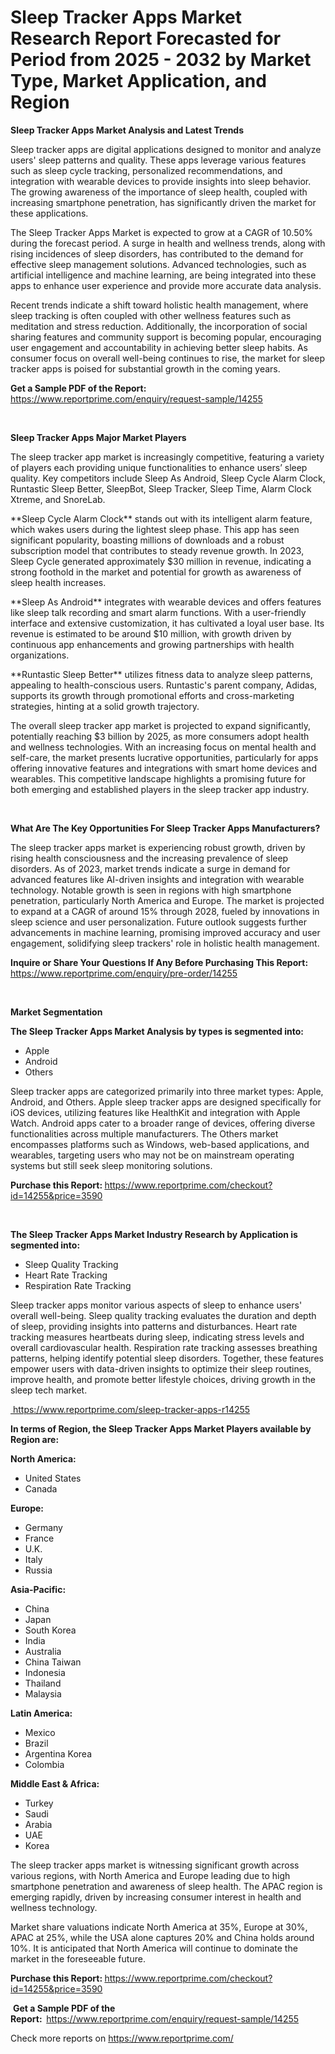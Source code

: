 <p><h1>Sleep Tracker Apps Market Research Report Forecasted for Period from 2025 -  2032 by Market Type, Market Application, and Region</h1></p><p><strong>Sleep Tracker Apps Market Analysis and Latest Trends</strong></p>
<p><p>Sleep tracker apps are digital applications designed to monitor and analyze users' sleep patterns and quality. These apps leverage various features such as sleep cycle tracking, personalized recommendations, and integration with wearable devices to provide insights into sleep behavior. The growing awareness of the importance of sleep health, coupled with increasing smartphone penetration, has significantly driven the market for these applications.</p><p>The Sleep Tracker Apps Market is expected to grow at a CAGR of 10.50% during the forecast period. A surge in health and wellness trends, along with rising incidences of sleep disorders, has contributed to the demand for effective sleep management solutions. Advanced technologies, such as artificial intelligence and machine learning, are being integrated into these apps to enhance user experience and provide more accurate data analysis.</p><p>Recent trends indicate a shift toward holistic health management, where sleep tracking is often coupled with other wellness features such as meditation and stress reduction. Additionally, the incorporation of social sharing features and community support is becoming popular, encouraging user engagement and accountability in achieving better sleep habits. As consumer focus on overall well-being continues to rise, the market for sleep tracker apps is poised for substantial growth in the coming years.</p></p>
<p><strong>Get a Sample PDF of the Report:&nbsp;</strong> <a href="https://www.reportprime.com/enquiry/request-sample/14255?utm_campaign=2957&utm_medium=2&utm_source=Github&utm_content=ia&utm_term=20032025&utm_id=sleep-tracker-apps">https://www.reportprime.com/enquiry/request-sample/14255</a></p>
<p>&nbsp;</p>
<p><strong>Sleep Tracker Apps Major Market Players</strong></p>
<p><p>The sleep tracker app market is increasingly competitive, featuring a variety of players each providing unique functionalities to enhance users’ sleep quality. Key competitors include Sleep As Android, Sleep Cycle Alarm Clock, Runtastic Sleep Better, SleepBot, Sleep Tracker, Sleep Time, Alarm Clock Xtreme, and SnoreLab.</p><p>**Sleep Cycle Alarm Clock** stands out with its intelligent alarm feature, which wakes users during the lightest sleep phase. This app has seen significant popularity, boasting millions of downloads and a robust subscription model that contributes to steady revenue growth. In 2023, Sleep Cycle generated approximately $30 million in revenue, indicating a strong foothold in the market and potential for growth as awareness of sleep health increases.</p><p>**Sleep As Android** integrates with wearable devices and offers features like sleep talk recording and smart alarm functions. With a user-friendly interface and extensive customization, it has cultivated a loyal user base. Its revenue is estimated to be around $10 million, with growth driven by continuous app enhancements and growing partnerships with health organizations.</p><p>**Runtastic Sleep Better** utilizes fitness data to analyze sleep patterns, appealing to health-conscious users. Runtastic's parent company, Adidas, supports its growth through promotional efforts and cross-marketing strategies, hinting at a solid growth trajectory.</p><p>The overall sleep tracker app market is projected to expand significantly, potentially reaching $3 billion by 2025, as more consumers adopt health and wellness technologies. With an increasing focus on mental health and self-care, the market presents lucrative opportunities, particularly for apps offering innovative features and integrations with smart home devices and wearables. This competitive landscape highlights a promising future for both emerging and established players in the sleep tracker app industry.</p></p>
<p>&nbsp;</p>
<p><strong>What Are The Key Opportunities For Sleep Tracker Apps Manufacturers?</strong></p>
<p><p>The sleep tracker apps market is experiencing robust growth, driven by rising health consciousness and the increasing prevalence of sleep disorders. As of 2023, market trends indicate a surge in demand for advanced features like AI-driven insights and integration with wearable technology. Notable growth is seen in regions with high smartphone penetration, particularly North America and Europe. The market is projected to expand at a CAGR of around 15% through 2028, fueled by innovations in sleep science and user personalization. Future outlook suggests further advancements in machine learning, promising improved accuracy and user engagement, solidifying sleep trackers' role in holistic health management.</p></p>
<p><strong>Inquire or Share Your Questions If Any Before Purchasing This Report:</strong> <a href="https://www.reportprime.com/enquiry/pre-order/14255?utm_campaign=2957&utm_medium=2&utm_source=Github&utm_content=ia&utm_term=20032025&utm_id=sleep-tracker-apps">https://www.reportprime.com/enquiry/pre-order/14255</a></p>
<p>&nbsp;</p>
<p><strong>Market Segmentation</strong></p>
<p><strong>The Sleep Tracker Apps Market Analysis by types is segmented into:</strong></p>
<p><ul><li>Apple</li><li>Android</li><li>Others</li></ul></p>
<p><p>Sleep tracker apps are categorized primarily into three market types: Apple, Android, and Others. Apple sleep tracker apps are designed specifically for iOS devices, utilizing features like HealthKit and integration with Apple Watch. Android apps cater to a broader range of devices, offering diverse functionalities across multiple manufacturers. The Others market encompasses platforms such as Windows, web-based applications, and wearables, targeting users who may not be on mainstream operating systems but still seek sleep monitoring solutions.</p></p>
<p><strong>Purchase this Report:&nbsp;</strong><a href="https://www.reportprime.com/checkout?id=14255&price=3590&utm_campaign=2957&utm_medium=2&utm_source=Github&utm_content=ia&utm_term=20032025&utm_id=sleep-tracker-apps">https://www.reportprime.com/checkout?id=14255&price=3590</a></p>
<p>&nbsp;</p>
<p><strong>The Sleep Tracker Apps Market Industry Research by Application is segmented into:</strong></p>
<p><ul><li>Sleep Quality Tracking</li><li>Heart Rate Tracking</li><li>Respiration Rate Tracking</li></ul></p>
<p><p>Sleep tracker apps monitor various aspects of sleep to enhance users' overall well-being. Sleep quality tracking evaluates the duration and depth of sleep, providing insights into patterns and disturbances. Heart rate tracking measures heartbeats during sleep, indicating stress levels and overall cardiovascular health. Respiration rate tracking assesses breathing patterns, helping identify potential sleep disorders. Together, these features empower users with data-driven insights to optimize their sleep routines, improve health, and promote better lifestyle choices, driving growth in the sleep tech market.</p></p>
<p><a href="https://www.reportprime.com/sleep-tracker-apps-r14255?utm_campaign=2957&utm_medium=2&utm_source=Github&utm_content=ia&utm_term=20032025&utm_id=sleep-tracker-apps">&nbsp;https://www.reportprime.com/sleep-tracker-apps-r14255</a></p>
<p><strong>In terms of Region, the Sleep Tracker Apps Market Players available by Region are:</strong></p>
<p>
    <p> <strong> North America: </strong>
        <ul>
            <li>United States</li>
            <li>Canada</li>
        </ul>
        </p> 
    <p> <strong> Europe: </strong>
        <ul>
            <li>Germany</li>
            <li>France</li>
            <li>U.K.</li>
            <li>Italy</li>
            <li>Russia</li>
        </ul>
        </p> 
    <p> <strong> Asia-Pacific: </strong>
        <ul>
            <li>China</li>
            <li>Japan</li>
            <li>South Korea</li>
            <li>India</li>
            <li>Australia</li>
            <li>China Taiwan</li>
            <li>Indonesia</li>
            <li>Thailand</li>
            <li>Malaysia</li>
        </ul>
        </p> 
    <p> <strong> Latin America: </strong>
        <ul>
            <li>Mexico</li>
            <li>Brazil</li>
            <li>Argentina Korea</li>
            <li>Colombia</li>
        </ul>
        </p> 
    <p> <strong> Middle East & Africa: </strong>
        <ul>
            <li>Turkey</li>
            <li>Saudi</li>
            <li>Arabia</li>
            <li>UAE</li>
            <li>Korea</li>
        </ul>
    </p>
    </p>
<p><p>The sleep tracker apps market is witnessing significant growth across various regions, with North America and Europe leading due to high smartphone penetration and awareness of sleep health. The APAC region is emerging rapidly, driven by increasing consumer interest in health and wellness technology. </p><p>Market share valuations indicate North America at 35%, Europe at 30%, APAC at 25%, while the USA alone captures 20% and China holds around 10%. It is anticipated that North America will continue to dominate the market in the foreseeable future.</p></p>
<p><strong>Purchase this Report: </strong><a href="https://www.reportprime.com/checkout?id=14255&price=3590&utm_campaign=2957&utm_medium=2&utm_source=Github&utm_content=ia&utm_term=20032025&utm_id=sleep-tracker-apps">https://www.reportprime.com/checkout?id=14255&price=3590</a></p>
<p>&nbsp;<strong>Get a Sample PDF of the Report:&nbsp;&nbsp;</strong><a href="https://www.reportprime.com/enquiry/request-sample/14255?utm_campaign=2957&utm_medium=2&utm_source=Github&utm_content=ia&utm_term=20032025&utm_id=sleep-tracker-apps">https://www.reportprime.com/enquiry/request-sample/14255</a></p>
<p><strong></strong></p>
<p>Check more reports on <a href="https://www.reportprime.com/?utm_campaign=2957&utm_medium=2&utm_source=Github&utm_content=ia&utm_term=20032025&utm_id=sleep-tracker-apps">https://www.reportprime.com/</a></p>